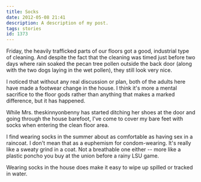 ```yaml
---
title: Socks
date: 2012-05-08 21:41
description: A description of my post.
tags: stories
id: 1373
---
```

Friday, the heavily trafficked parts of our floors got a good, industrial type of cleaning. And despite the fact that the cleaning was timed just before two days where rain soaked the pecan tree pollen outside the back door (along with the two dogs laying in the wet pollen), they still look very nice. 

I noticed that without any real discussion or plan, both of the adults here have made a footwear change in the house.  I think it's more a mental sacrifice to the floor gods rather than anything that makes a marked difference, but it has happened. 
<span class="spanEndPreview">&nbsp;</span>

While Mrs. theskinnyonbenny has started ditching her shoes at the door and going through the house barefoot, I've come to cover my bare feet with socks when entering the clean floor area. 

I find wearing socks in the summer about as comfortable as having sex in a raincoat. I don't mean that as a euphemism for condom-wearing. It's really like a sweaty grind in a coat. Not a breathable one either -- more like a plastic poncho you buy at the union before a rainy LSU game. 

Wearing socks in the house does make it easy to wipe up spilled or tracked in water.